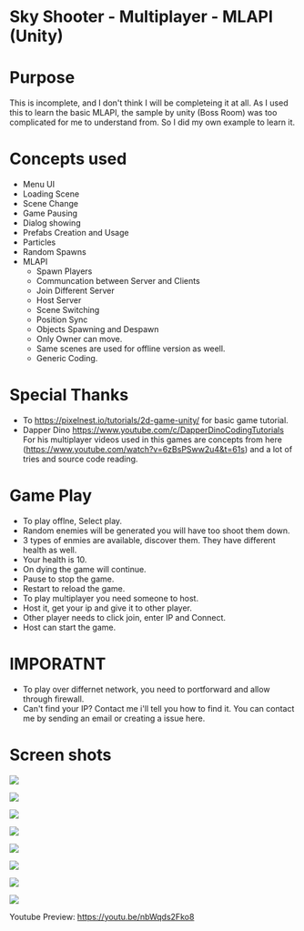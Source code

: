 # Sky Shooter - Multiplayer - MLAPI (Unity)

# Purpose
This is incomplete, and I don't think I will be completeing it at all. As I used this to learn the basic MLAPI, the sample by unity (Boss Room) was too complicated for me to understand from. So I did my own example to learn it. 

# Concepts used

- Menu UI
- Loading Scene
- Scene Change
- Game Pausing 
- Dialog showing
- Prefabs Creation and Usage
- Particles
- Random Spawns
- MLAPI
    - Spawn Players
    - Communcation between Server and Clients
    - Join Different Server
    - Host Server
    - Scene Switching
    - Position Sync
    - Objects Spawning and Despawn
    - Only Owner can move.
    - Same scenes are used for offline version as weell.
    - Generic Coding.

# Special Thanks 
- To https://pixelnest.io/tutorials/2d-game-unity/ for basic game tutorial.
- Dapper Dino https://www.youtube.com/c/DapperDinoCodingTutorials For his multiplayer videos used in this games are concepts from here (https://www.youtube.com/watch?v=6zBsPSww2u4&t=61s) and a lot of tries and source code reading.

# Game Play

-   To play offlne, Select play.
-   Random enemies will be generated you will have too shoot them down.
-   3 types of enmies are available, discover them. They have different health as well.
-   Your health is 10.
-   On dying the game will continue.
-   Pause to stop the game.
-   Restart to reload the game.
-   To play multiplayer you need someone to host.
-   Host it, get your ip and give it to other player.
-   Other player needs to click join, enter IP and Connect.
-   Host can start the game. 

# IMPORATNT
-   To play over differnet network, you need to portforward and allow through firewall.
-   Can't find your IP? Contact me i'll tell you how to find it. You can contact me by sending an email or creating a issue here.

# Screen shots

![](https://raw.githubusercontent.com/Arose-Niazi/Sky-Shooter-Unity-MLAPI/main/Screenshots/1.png)

![](https://raw.githubusercontent.com/Arose-Niazi/Sky-Shooter-Unity-MLAPI/main/Screenshots/2.png)

![](https://raw.githubusercontent.com/Arose-Niazi/Sky-Shooter-Unity-MLAPI/main/Screenshots/3.png)

![](https://raw.githubusercontent.com/Arose-Niazi/Sky-Shooter-Unity-MLAPI/main/Screenshots/4.png)

![](https://raw.githubusercontent.com/Arose-Niazi/Sky-Shooter-Unity-MLAPI/main/Screenshots/5.png)

![](https://raw.githubusercontent.com/Arose-Niazi/Sky-Shooter-Unity-MLAPI/main/Screenshots/6.png)

![](https://raw.githubusercontent.com/Arose-Niazi/Sky-Shooter-Unity-MLAPI/main/Screenshots/7.png)

![](https://raw.githubusercontent.com/Arose-Niazi/Sky-Shooter-Unity-MLAPI/main/Screenshots/8.png)


Youtube Preview: https://youtu.be/nbWqds2Fko8